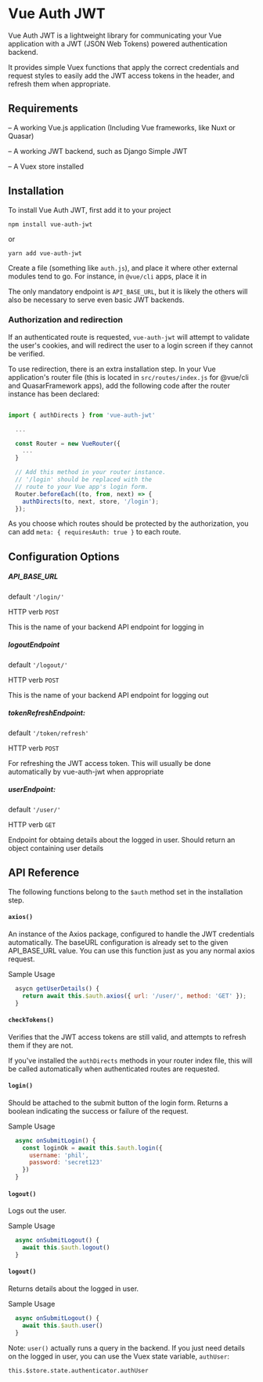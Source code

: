 # Vue Auth JWT

Vue Auth JWT is a lightweight library for communicating your Vue application with
a JWT (JSON Web Tokens) powered authentication backend.

It provides simple Vuex functions that apply the correct credentials and request
styles to easily add the JWT access tokens in the header, and refresh them
when appropriate.

## Requirements

– A working Vue.js application (Including Vue frameworks, like Nuxt or Quasar)

– A working JWT backend, such as Django Simple JWT

– A Vuex store installed

## Installation

To install Vue Auth JWT, first add it to your project

```
npm install vue-auth-jwt
```
or
```
yarn add vue-auth-jwt
```

Create a file (something like `auth.js`), and place it where other external
modules tend to go. For instance, in `@vue/cli` apps, place it in 


The only mandatory endpoint is `API_BASE_URL`, but it is likely
the others will also be necessary to serve even basic JWT backends.

### Authorization and redirection

If an authenticated route is requested, `vue-auth-jwt` will attempt to
validate the user's cookies, and will redirect the user to a
login screen if they cannot be verified.

To use redirection, there is an extra installation step. In your
Vue application's router file (this is located in `src/routes/index.js`
for @vue/cli and QuasarFramework apps), add the following code after
the router instance has been declared:

```javascript

import { authDirects } from 'vue-auth-jwt'

  ...

  const Router = new VueRouter({
    ...
  }

  // Add this method in your router instance.
  // '/login' should be replaced with the
  // route to your Vue app's login form.
  Router.beforeEach((to, from, next) => {
    authDirects(to, next, store, '/login');
  });

```
As you choose which routes should be protected by the
authorization, you can add `meta: { requiresAuth: true }`
to each route.


## Configuration Options

##### API_BASE_URL
default   `'/login/'`

HTTP verb    `POST`

This is the name of your backend API endpoint for logging in

##### logoutEndpoint
default      `'/logout/'`

HTTP verb    `POST`

This is the name of your backend API endpoint for logging out

##### tokenRefreshEndpoint:
default       `'/token/refresh'`

HTTP verb     `POST`

For refreshing the JWT access token. This will usually be done automatically
by vue-auth-jwt when appropriate

##### userEndpoint:
default       `'/user/'`

HTTP verb     `GET`

Endpoint for obtaing details about the logged in user. Should return
an object containing user details


## API Reference

The following functions belong to the `$auth` method
set in the installation step.


#### `axios()`
An instance of the Axios package, configured to handle
the JWT credentials automatically. The baseURL configuration
is already set to the given API_BASE_URL value.
You can use this function just as you any normal axios request.

Sample Usage
```javascript
  asycn getUserDetails() {
    return await this.$auth.axios({ url: '/user/', method: 'GET' });
  }
```

#### `checkTokens()`

Verifies that the JWT access tokens are still valid, and attempts
to refresh them if they are not.

If you've installed the `authDirects` methods in your router index file,
this will be called automatically when authenticated routes are requested.


#### `login()`

Should be attached to the submit button of the login form.
Returns a boolean indicating the success or failure of the
request.

Sample Usage
```javascript
  async onSubmitLogin() {
    const loginOk = await this.$auth.login({
      username: 'phil',
      password: 'secret123'
    })
  }
```

#### `logout()`

Logs out the user.

Sample Usage
```javascript
  async onSubmitLogout() {
    await this.$auth.logout()
  }
```

#### `logout()`

Returns details about the logged in user.

Sample Usage
```javascript
  async onSubmitLogout() {
    await this.$auth.user()
  }
```
Note: `user()` actually runs a query
in the backend. If you just need details on
the logged in user, you can use
the Vuex state variable, `authUser`:
```
this.$store.state.authenticator.authUser
```